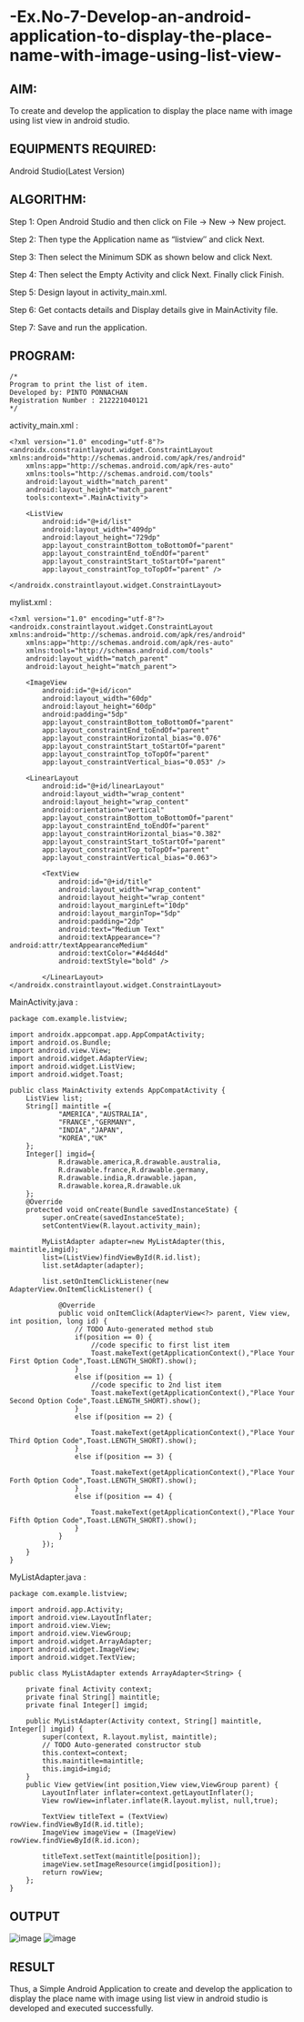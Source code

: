 # -Ex.No-7-Develop-an-android-application-to-display-the-place-name-with-image-using-list-view-
## AIM:

To create and develop the application to display the place name with image using list view in android studio.

## EQUIPMENTS REQUIRED:

Android Studio(Latest Version)

## ALGORITHM:

Step 1: Open Android Studio and then click on File -> New -> New project.

Step 2: Then type the Application name as “listview″ and click Next. 

Step 3: Then select the Minimum SDK as shown below and click Next.

Step 4: Then select the Empty Activity and click Next. Finally click Finish.

Step 5: Design layout in activity_main.xml.

Step 6: Get contacts details and Display details give in MainActivity file.

Step 7: Save and run the application.

## PROGRAM:
```
/*
Program to print the list of item.
Developed by: PINTO PONNACHAN
Registration Number : 212221040121
*/
```
activity_main.xml :
```
<?xml version="1.0" encoding="utf-8"?>
<androidx.constraintlayout.widget.ConstraintLayout xmlns:android="http://schemas.android.com/apk/res/android"
    xmlns:app="http://schemas.android.com/apk/res-auto"
    xmlns:tools="http://schemas.android.com/tools"
    android:layout_width="match_parent"
    android:layout_height="match_parent"
    tools:context=".MainActivity">

    <ListView
        android:id="@+id/list"
        android:layout_width="409dp"
        android:layout_height="729dp"
        app:layout_constraintBottom_toBottomOf="parent"
        app:layout_constraintEnd_toEndOf="parent"
        app:layout_constraintStart_toStartOf="parent"
        app:layout_constraintTop_toTopOf="parent" />

</androidx.constraintlayout.widget.ConstraintLayout>
```
mylist.xml :
```
<?xml version="1.0" encoding="utf-8"?>
<androidx.constraintlayout.widget.ConstraintLayout xmlns:android="http://schemas.android.com/apk/res/android"
    xmlns:app="http://schemas.android.com/apk/res-auto"
    xmlns:tools="http://schemas.android.com/tools"
    android:layout_width="match_parent"
    android:layout_height="match_parent">

    <ImageView
        android:id="@+id/icon"
        android:layout_width="60dp"
        android:layout_height="60dp"
        android:padding="5dp"
        app:layout_constraintBottom_toBottomOf="parent"
        app:layout_constraintEnd_toEndOf="parent"
        app:layout_constraintHorizontal_bias="0.076"
        app:layout_constraintStart_toStartOf="parent"
        app:layout_constraintTop_toTopOf="parent"
        app:layout_constraintVertical_bias="0.053" />

    <LinearLayout
        android:id="@+id/linearLayout"
        android:layout_width="wrap_content"
        android:layout_height="wrap_content"
        android:orientation="vertical"
        app:layout_constraintBottom_toBottomOf="parent"
        app:layout_constraintEnd_toEndOf="parent"
        app:layout_constraintHorizontal_bias="0.382"
        app:layout_constraintStart_toStartOf="parent"
        app:layout_constraintTop_toTopOf="parent"
        app:layout_constraintVertical_bias="0.063">

        <TextView
            android:id="@+id/title"
            android:layout_width="wrap_content"
            android:layout_height="wrap_content"
            android:layout_marginLeft="10dp"
            android:layout_marginTop="5dp"
            android:padding="2dp"
            android:text="Medium Text"
            android:textAppearance="?android:attr/textAppearanceMedium"
            android:textColor="#4d4d4d"
            android:textStyle="bold" />

        </LinearLayout>
</androidx.constraintlayout.widget.ConstraintLayout>
```
MainActivity.java :
```
package com.example.listview;

import androidx.appcompat.app.AppCompatActivity;
import android.os.Bundle;
import android.view.View;
import android.widget.AdapterView;
import android.widget.ListView;
import android.widget.Toast;

public class MainActivity extends AppCompatActivity {
    ListView list;
    String[] maintitle ={
            "AMERICA","AUSTRALIA",
            "FRANCE","GERMANY",
            "INDIA","JAPAN",
            "KOREA","UK"
    };
    Integer[] imgid={
            R.drawable.america,R.drawable.australia,
            R.drawable.france,R.drawable.germany,
            R.drawable.india,R.drawable.japan,
            R.drawable.korea,R.drawable.uk
    };
    @Override
    protected void onCreate(Bundle savedInstanceState) {
        super.onCreate(savedInstanceState);
        setContentView(R.layout.activity_main);

        MyListAdapter adapter=new MyListAdapter(this, maintitle,imgid);
        list=(ListView)findViewById(R.id.list);
        list.setAdapter(adapter);

        list.setOnItemClickListener(new AdapterView.OnItemClickListener() {

            @Override
            public void onItemClick(AdapterView<?> parent, View view, int position, long id) {
                // TODO Auto-generated method stub
                if(position == 0) {
                    //code specific to first list item
                    Toast.makeText(getApplicationContext(),"Place Your First Option Code",Toast.LENGTH_SHORT).show();
                }
                else if(position == 1) {
                    //code specific to 2nd list item
                    Toast.makeText(getApplicationContext(),"Place Your Second Option Code",Toast.LENGTH_SHORT).show();
                }
                else if(position == 2) {

                    Toast.makeText(getApplicationContext(),"Place Your Third Option Code",Toast.LENGTH_SHORT).show();
                }
                else if(position == 3) {

                    Toast.makeText(getApplicationContext(),"Place Your Forth Option Code",Toast.LENGTH_SHORT).show();
                }
                else if(position == 4) {

                    Toast.makeText(getApplicationContext(),"Place Your Fifth Option Code",Toast.LENGTH_SHORT).show();
                }
            }
        });
    }
}
```
MyListAdapter.java :
```
package com.example.listview;

import android.app.Activity;
import android.view.LayoutInflater;
import android.view.View;
import android.view.ViewGroup;
import android.widget.ArrayAdapter;
import android.widget.ImageView;
import android.widget.TextView;

public class MyListAdapter extends ArrayAdapter<String> {

    private final Activity context;
    private final String[] maintitle;
    private final Integer[] imgid;

    public MyListAdapter(Activity context, String[] maintitle, Integer[] imgid) {
        super(context, R.layout.mylist, maintitle);
        // TODO Auto-generated constructor stub
        this.context=context;
        this.maintitle=maintitle;
        this.imgid=imgid;
    }
    public View getView(int position,View view,ViewGroup parent) {
        LayoutInflater inflater=context.getLayoutInflater();
        View rowView=inflater.inflate(R.layout.mylist, null,true);

        TextView titleText = (TextView) rowView.findViewById(R.id.title);
        ImageView imageView = (ImageView) rowView.findViewById(R.id.icon);

        titleText.setText(maintitle[position]);
        imageView.setImageResource(imgid[position]);
        return rowView;
    };
}
```
## OUTPUT

![image](https://github.com/Siddarthan999/MAD-EXP-7-Develop-an-android-application-to-Display-the-Place-Name-with-Image-using-List-View/assets/91734840/ea612c18-b656-40b6-985d-bec2467b6006)
![image](https://github.com/Siddarthan999/MAD-EXP-7-Develop-an-android-application-to-Display-the-Place-Name-with-Image-using-List-View/assets/91734840/2bdefdcc-985a-40c6-bbe3-ce23c320d626)

## RESULT
Thus, a Simple Android Application to create and develop the application to display the place name with image using list view in android studio is developed and executed successfully.
